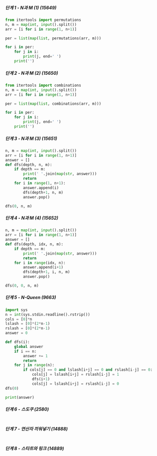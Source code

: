 ##### 단계 1 - N과 M (1) (15649)

```python
from itertools import permutations
n, m = map(int, input().split())
arr = [i for i in range(1, n+1)]

per = list(map(list, permutations(arr, m)))

for i in per:
    for j in i:
        print(j, end=' ')
    print('')
```

##### 단계 2 - N과 M (2) (15650)

```python
from itertools import combinations
n, m = map(int, input().split())
arr = [i for i in range(1, n+1)]

per = list(map(list, combinations(arr, m)))

for i in per:
    for j in i:
        print(j, end=' ')
    print('')
```

##### 단계 3 -  N과 M (3) (15651)

```python
n, m = map(int, input().split())
arr = [i for i in range(1, n+1)]
answer = []
def dfs(depth, n, m):
    if depth == m:
        print(' '.join(map(str, answer)))
        return
    for i in range(1, n+1):
        answer.append(i)
        dfs(depth+1, n, m)
        answer.pop()

dfs(0, n, m)
```

##### 단계 4 - N과 M (4) (15652)

```python
n, m = map(int, input().split())
arr = [i for i in range(1, n+1)]
answer = []
def dfs(depth, idx, n, m):
    if depth == m:
        print(' '.join(map(str, answer)))
        return
    for i in range(idx, n):
        answer.append(i+1)
        dfs(depth+1, i, n, m)
        answer.pop()

dfs(0, 0, n, m)
```

##### 단계 5 - N-Queen (9663)

```python
import sys
n = int(sys.stdin.readline().rstrip())
cols = [0]*n
lslash = [0]*(2*n-1)
rslash = [0]*(2*n-1)
answer = 0

def dfs(i):
    global answer
    if i == n:
        answer += 1
        return
    for j in range(n):
        if cols[j] == 0 and lslash[i+j] == 0 and rslash[i-j] == 0:
            cols[j] = lslash[i+j] = rslash[i-j] = 1
            dfs(i+1)
            cols[j] = lslash[i+j] = rslash[i-j] = 0
dfs(0)

print(answer)
```

##### 단계 6 - 스도쿠 (2580)

```python

```

##### 단계 7 - 연산자 끼워넣기 (14888)

```python

```

##### 단계 8 - 스타트와 링크 (14889)

```python

```

